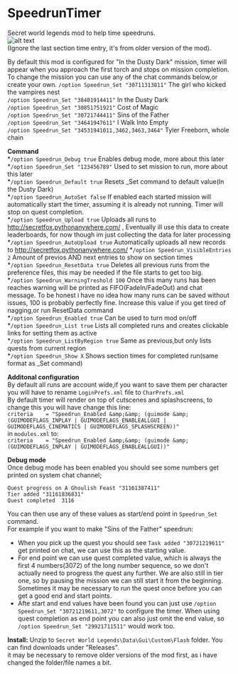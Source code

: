 # SpeedrunTimer
Secret world legends mod to help time speedruns.  
![alt text](https://i.imgur.com/AeQbVol.png "Example")  
(Ignore the last section time entry, it's from older version of the mod).  
	
By default this mod is configured for "In the Dusty Dark" mission, timer will appear when you approach the first torch and stops on mission completion.  
To change the mission you can use any of the chat commands below,or create your own.
`/option Speedrun_Set "30711313811"` The girl who kicked the vampires nest  
`/option Speedrun_Set "38401914411"` In the Dusty Dark  
`/option Speedrun_Set "30851751921"` Cost of Magic  
`/option Speedrun_Set "30721744411"` Sins of the Father  
`/option Speedrun_Set "34641947611"` I Walk Into Empty  
`/option Speedrun_Set "34531941011,3462,3463,3464"` Tyler Freeborn, whole chain  

**Command**  
*`/option Speedrun_Debug true` Enables debug mode, more about this later  
*`/option Speedrun_Set "123456789"` Used to set mission to run, more about this later  
*`/option Speedrun_Default true` Resets _Set command to default value(In the Dusty Dark)  
*`/option Speedrun_AutoSet false` If enabled each started mission will automatically start the timer, assuming it is already not running. Timer will stop on quest completion.  
*`/option Speedrun_Upload true` Uploads all runs to http://secretfox.pythonanywhere.com/ , Eventually ill use this data to create leaderboards, for now though im just collecting the data for later processing  
*`/option Speedrun_AutoUpload true`  Automatically uploads all new records to http://secretfox.pythonanywhere.com/ 
*`/option Speedrun_VisibleEntries 2` Amount of previos AND next entries to show on section times  
*`/option Speedrun_ResetData true` Deletes all previous runs from the preference files, this may be needed if the file starts to get too big.  
*`/option Speedrun_WarningTreshold 100` Once this many runs has been reaches warning will be printed as FIFO(FadeIn/FadeOut) and chat message. To be honest i have no idea how many runs can be saved without issues, 100 is probably perfectly fine. Increase this value if you get tired of nagging,or run ResetData command  
*`/option Speedrun_Enabled true` Can be used to turn mod on/off  
*`/option Speedrun_List true` Lists all completed runs and creates clickable links for setting them as active  
*`/option Speedrun_ListByRegion true` Same as previous,but only lists quests from current region  
*`/option Speedrun_Show X` Shows section times for completed run(same format as _Set command)  


**Additonal configuration**  
By default all runs are account wide,if you want to save them per character you will have to rename `LoginPrefs.xml` file to `CharPrefs.xml`  
By default timer will render on top of cutscenes and splashscreens, to change this you will have change this line:  
`criteria    = "Speedrun_Enabled &amp;&amp; (guimode &amp; (GUIMODEFLAGS_INPLAY | GUIMODEFLAGS_ENABLEALLGUI | GUIMODEFLAGS_CINEMATICS | GUIMODEFLAGS_SPLASHSCREEN))"`  
in `modules.xml` to:  
`criteria    = "Speedrun_Enabled &amp;&amp; (guimode &amp; (GUIMODEFLAGS_INPLAY | GUIMODEFLAGS_ENABLEALLGUI))"`  


**Debug mode**  
Once debug mode has been enabled you should see some numbers get printed on system chat channel;  
```  
Quest progress on A Ghoulish Feast "31161387411"
Tier added "31161836831"
Quest completed  3116
```

You can then use any of these values as start/end point in `Speedrun_Set` command.  
For example if you want to make "Sins of the Father" speedrun:  
* When you pick up the quest you should see `Task added "30721219611"` get printed on chat, we can use this as the starting value.
* For end point we can use quest completed value, which is always the first 4 numbers(3072) of the long number sequence, so we don't actually need to progress the quest any further.  We are also still in tier one, so by pausing the mission we can still start it from the beginning.  Sometimes it may be necessary to run the quest once before you can get a good end and start points.  
* Afte start and end values have been found you can just use `/option Speedrun_Set "30721219611,3072"` to configure the timer.
  When using quest completion as end point you can also just omit the end value, so `/option Speedrun_Set "29921711511"` would work too.  

**Install:**
Unzip to `Secret World Legends\Data\Gui\Custom\Flash` folder. You can find downloads under "Releases".  
it may be necessary to remove older versions of the mod first, as i have changed the folder/file names a bit.